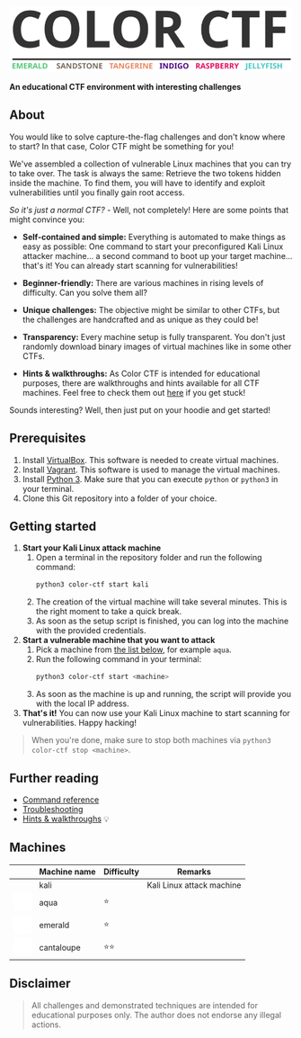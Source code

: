![COLOR CTF](logo/logo.svg)

**An educational CTF environment with interesting challenges**

## About

You would like to solve capture-the-flag challenges and don't know where to start? In that case, Color CTF might be something for you!

We've assembled a collection of vulnerable Linux machines that you can try to take over. The task is always the same: Retrieve the two tokens hidden inside the machine. To find them, you will have to identify and exploit vulnerabilities until you finally gain root access.

*So it's just a normal CTF?* - Well, not completely! Here are some points that might convince you:

- **Self-contained and simple:** Everything is automated to make things as easy as possible: One command to start your preconfigured Kali Linux attacker machine... a second command to boot up your target machine... that's it! You can already start scanning for vulnerabilities!

- **Beginner-friendly:** There are various machines in rising levels of difficulty. Can you solve them all?

- **Unique challenges:** The objective might be similar to other CTFs, but the challenges are handcrafted and as unique as they could be!

- **Transparency:** Every machine setup is fully transparent. You don't just randomly download binary images of virtual machines like in some other CTFs.

- **Hints & walkthroughs:** As Color CTF is intended for educational purposes, there are walkthroughs and hints available for all CTF machines. Feel free to check them out [here](https://github.com/bsamtleben/color-ctf-walkthroughs) if you get stuck!

Sounds interesting? Well, then just put on your hoodie and get started!

## Prerequisites

1. Install [VirtualBox](https://www.virtualbox.org/wiki/Downloads). This software is needed to create virtual machines.
2. Install [Vagrant](https://www.vagrantup.com/downloads). This software is used to manage the virtual machines.
3. Install [Python 3](https://www.python.org/downloads/). Make sure that you can execute `python` or `python3` in your terminal.
4. Clone this Git repository into a folder of your choice.

## Getting started

1. **Start your Kali Linux attack machine**
   1. Open a terminal in the repository folder and run the following command:
      ```bash
      python3 color-ctf start kali
      ```
   2. The creation of the virtual machine will take several minutes. This is the right moment to take a quick break.
   3. As soon as the setup script is finished, you can log into the machine with the provided credentials.
2. **Start a vulnerable machine that you want to attack**
   1. Pick a machine from [the list below](#machines), for example `aqua`.
   2. Run the following command in your terminal:
      ```bash
      python3 color-ctf start <machine>
      ```
   3. As soon as the machine is up and running, the script will provide you with the local IP address.
3. **That's it!**
   You can now use your Kali Linux machine to start scanning for vulnerabilities. Happy hacking!

> When you're done, make sure to stop both machines via `python3 color-ctf stop <machine>`.

## Further reading

- [Command reference](docs/commands.md)
- [Troubleshooting](docs/troubleshooting.md)
- [Hints & walkthroughs](https://github.com/bsamtleben/color-ctf-walkthroughs) 💡

## Machines

| | Machine name | Difficulty | Remarks |
| --- | --- | --- | --- |
|  | kali | | Kali Linux attack machine |
| ![aqua](logo/icons/aqua.svg) | aqua | ⭐ | |
| ![emerald](logo/icons/emerald.svg) | emerald | ⭐ | |
| ![cantaloupe](logo/icons/cantaloupe.svg) | cantaloupe | ⭐⭐ | |

## Disclaimer
> All challenges and demonstrated techniques are intended for educational purposes only. The author does not endorse any illegal actions.
